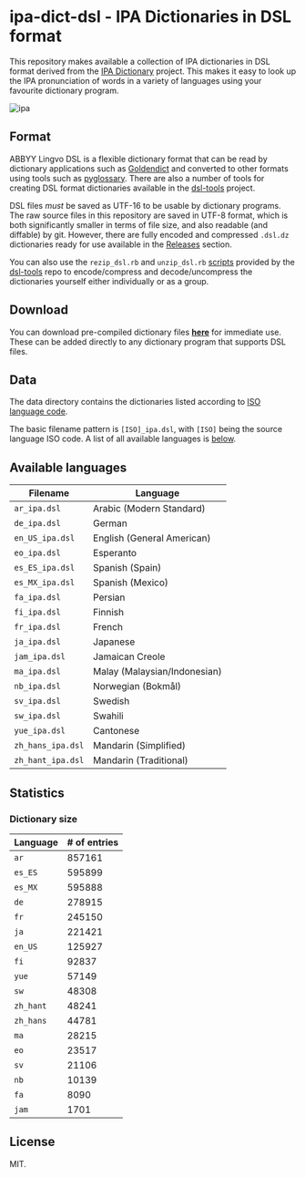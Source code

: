 # ipa-dict-dsl - IPA Dictionaries in DSL format

This repository makes available a collection of IPA dictionaries in DSL format derived from the [IPA Dictionary](https://github.com/open-dict-data/ipa-dict) project. This makes it easy to look up the IPA pronunciation of words in a variety of languages using your favourite dictionary program.

![ipa](https://cloud.githubusercontent.com/assets/9295750/20906588/af21d25c-bafd-11e6-9832-0c70138142b7.gif)

## Format

ABBYY Lingvo DSL is a flexible dictionary format that can be read by dictionary applications such as [Goldendict](https://github.com/goldendict/goldendict) and converted to other formats using tools such as [pyglossary](https://github.com/ilius/pyglossary). There are also a number of tools for creating DSL format dictionaries available in the [dsl-tools](https://github.com/dohliam/dsl-tools) project.

DSL files *must* be saved as UTF-16 to be usable by dictionary programs. The raw source files in this repository are saved in UTF-8 format, which is both significantly smaller in terms of file size, and also readable (and diffable) by git. However, there are fully encoded and compressed `.dsl.dz` dictionaries ready for use available in the [Releases](https://github.com/open-dsl-dict/ipa-dict-dsl/releases) section.

You can also use the `rezip_dsl.rb` and `unzip_dsl.rb` [scripts](https://github.com/dohliam/dsl-tools/tree/master/zip_unzip) provided by the [dsl-tools](https://github.com/dohliam/dsl-tools) repo to encode/compress and decode/uncompress the dictionaries yourself either individually or as a group.

## Download

You can download pre-compiled dictionary files [**here**](https://github.com/open-dsl-dict/ipa-dict-dsl/releases) for immediate use. These can be added directly to any dictionary program that supports DSL files.

## Data

The data directory contains the dictionaries listed according to [ISO language code](http://en.wikipedia.org/wiki/ISO_639-1).

The basic filename pattern is `[ISO]_ipa.dsl`, with `[ISO]` being the source language ISO code. A list of all available languages is [below](#available-languages).

## Available languages

Filename | Language
-------- | --------
`ar_ipa.dsl` | Arabic (Modern Standard)
`de_ipa.dsl` | German
`en_US_ipa.dsl` | English (General American)
`eo_ipa.dsl` | Esperanto
`es_ES_ipa.dsl` | Spanish (Spain)
`es_MX_ipa.dsl` | Spanish (Mexico)
`fa_ipa.dsl` | Persian
`fi_ipa.dsl` | Finnish
`fr_ipa.dsl` | French
`ja_ipa.dsl` | Japanese
`jam_ipa.dsl` | Jamaican Creole
`ma_ipa.dsl` | Malay (Malaysian/Indonesian)
`nb_ipa.dsl` | Norwegian (Bokmål)
`sv_ipa.dsl` | Swedish
`sw_ipa.dsl` | Swahili
`yue_ipa.dsl` | Cantonese
`zh_hans_ipa.dsl` | Mandarin (Simplified)
`zh_hant_ipa.dsl` | Mandarin (Traditional)

## Statistics

### Dictionary size

Language | # of entries
-------- | ------------
`ar` | 857161
`es_ES` | 595899
`es_MX` | 595888
`de` | 278915
`fr` | 245150
`ja` | 221421
`en_US` | 125927
`fi` | 92837
`yue` | 57149
`sw` | 48308
`zh_hant` | 48241
`zh_hans` | 44781
`ma` | 28215
`eo` | 23517
`sv` | 21106
`nb` | 10139
`fa` | 8090
`jam` | 1701

## License

MIT.
